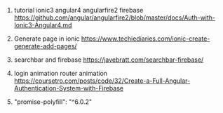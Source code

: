 1. tutorial ionic3 angular4 angularfire2 firebase
https://github.com/angular/angularfire2/blob/master/docs/Auth-with-Ionic3-Angular4.md

2. Generate page in ionic
https://www.techiediaries.com/ionic-create-generate-add-pages/

3. searchbar and firebase
https://javebratt.com/searchbar-firebase/

4. login animation router animation
https://coursetro.com/posts/code/32/Create-a-Full-Angular-Authentication-System-with-Firebase

5. "promise-polyfill": "^6.0.2"